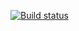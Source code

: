 [![Build status](https://ci.appveyor.com/api/projects/status/l6dut6052u2vvqmr?svg=true)](https://ci.appveyor.com/project/sarkomath/pageobject)